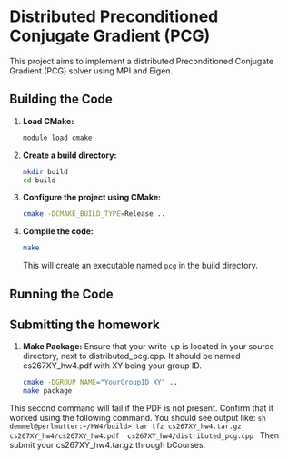 # Distributed Preconditioned Conjugate Gradient (PCG)

This project aims to implement a distributed Preconditioned Conjugate Gradient (PCG) solver using MPI and Eigen.

## Building the Code

1. **Load CMake:**
    ```sh
    module load cmake
    ```

2.  **Create a build directory:**
    ```sh
    mkdir build
    cd build
    ```

3.  **Configure the project using CMake:**
    ```sh
    cmake -DCMAKE_BUILD_TYPE=Release ..
    ```

4.  **Compile the code:**
    ```sh
    make
    ```
    This will create an executable named `pcg` in the build directory.

## Running the Code

## Submitting the homework
1. **Make Package:**
Ensure that your write-up is located in your source directory, next to distributed_pcg.cpp. It should be named cs267XY_hw4.pdf with XY being your group ID.
    ```sh
    cmake -DGROUP_NAME="YourGroupID XY" ..
    make package
    ```
This second command will fail if the PDF is not present. Confirm that it worked using the following command. You should see output like:
    ```sh
    demmel@perlmutter:~/HW4/build> tar tfz cs267XY_hw4.tar.gz 
    cs267XY_hw4/cs267XY_hw4.pdf 
    cs267XY_hw4/distributed_pcg.cpp
    ```
Then submit your cs267XY_hw4.tar.gz through bCourses.
